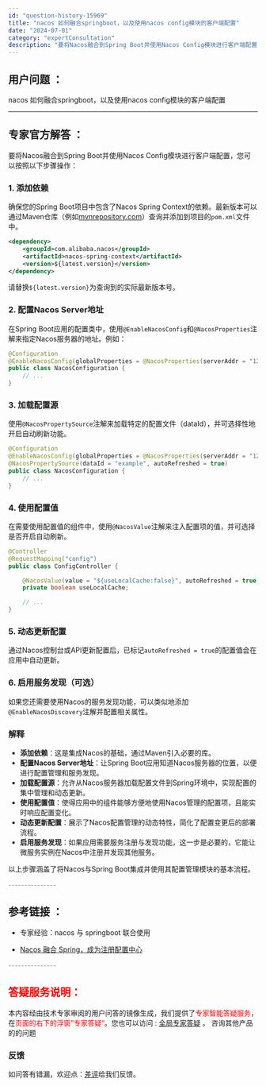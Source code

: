 ```yaml
---
id: "question-history-15969"
title: "nacos 如何融合springboot，以及使用nacos config模块的客户端配置"
date: "2024-07-01"
category: "expertConsultation"
description: "要将Nacos融合到Spring Boot并使用Nacos Config模块进行客户端配置，您可以按照以下步骤操作：### 1. 添加依赖确保您的Spring Boot项目中包含了Nacos Spring Context的依赖。最新版本可以通过Maven仓库（例如[mvnrepository.com"
---
```


## 用户问题 ： 
 nacos 如何融合springboot，以及使用nacos config模块的客户端配置  

---------------
## 专家官方解答 ：

要将Nacos融合到Spring Boot并使用Nacos Config模块进行客户端配置，您可以按照以下步骤操作：

### 1. 添加依赖
确保您的Spring Boot项目中包含了Nacos Spring Context的依赖。最新版本可以通过Maven仓库（例如[mvnrepository.com](https://mvnrepository.com/artifact/com.alibaba.nacos/nacos-spring-context)）查询并添加到项目的`pom.xml`文件中。

```xml
<dependency>
    <groupId>com.alibaba.nacos</groupId>
    <artifactId>nacos-spring-context</artifactId>
    <version>${latest.version}</version>
</dependency>
```

请替换`${latest.version}`为查询到的实际最新版本号。

### 2. 配置Nacos Server地址
在Spring Boot应用的配置类中，使用`@EnableNacosConfig`和`@NacosProperties`注解来指定Nacos服务器的地址。例如：

```java
@Configuration
@EnableNacosConfig(globalProperties = @NacosProperties(serverAddr = "127.0.0.1:8848"))
public class NacosConfiguration {
    // ...
}
```

### 3. 加载配置源
使用`@NacosPropertySource`注解来加载特定的配置文件（dataId），并可选择性地开启自动刷新功能。

```java
@Configuration
@EnableNacosConfig(globalProperties = @NacosProperties(serverAddr = "127.0.0.1:8848"))
@NacosPropertySource(dataId = "example", autoRefreshed = true)
public class NacosConfiguration {
    // ...
}
```

### 4. 使用配置值
在需要使用配置值的组件中，使用`@NacosValue`注解来注入配置项的值，并可选择是否开启自动刷新。

```java
@Controller
@RequestMapping("config")
public class ConfigController {

    @NacosValue(value = "${useLocalCache:false}", autoRefreshed = true)
    private boolean useLocalCache;

    // ...
}
```

### 5. 动态更新配置
通过Nacos控制台或API更新配置后，已标记`autoRefreshed = true`的配置值会在应用中自动更新。

### 6. 启用服务发现（可选）
如果您还需要使用Nacos的服务发现功能，可以类似地添加`@EnableNacosDiscovery`注解并配置相关属性。

### 解释
- **添加依赖**：这是集成Nacos的基础，通过Maven引入必要的库。
- **配置Nacos Server地址**：让Spring Boot应用知道Nacos服务器的位置，以便进行配置管理和服务发现。
- **加载配置源**：允许从Nacos服务器加载配置文件到Spring环境中，实现配置的集中管理和动态更新。
- **使用配置值**：使得应用中的组件能够方便地使用Nacos管理的配置项，且能实时响应配置变化。
- **动态更新配置**：展示了Nacos配置管理的动态特性，简化了配置变更后的部署流程。
- **启用服务发现**：如果应用需要服务注册与发现功能，这一步是必要的，它能让微服务实例在Nacos中注册并发现其他服务。

以上步骤涵盖了将Nacos与Spring Boot集成并使用其配置管理模块的基本流程。


<font color="#949494">---------------</font> 


## 参考链接 ：

* 专家经验：nacos 与 springboot 联合使用 
 
 * [Nacos 融合 Spring，成为注册配置中心](https://nacos.io/docs/latest/ecology/use-nacos-with-spring)


 <font color="#949494">---------------</font> 
 


## <font color="#FF0000">答疑服务说明：</font> 

本内容经由技术专家审阅的用户问答的镜像生成，我们提供了<font color="#FF0000">专家智能答疑服务</font>，在<font color="#FF0000">页面的右下的浮窗”专家答疑“</font>。您也可以访问 : [全局专家答疑](https://answer.opensource.alibaba.com/docs/intro) 。 咨询其他产品的的问题

### 反馈
如问答有错漏，欢迎点：[差评](https://ai.nacos.io/user/feedbackByEnhancerGradePOJOID?enhancerGradePOJOId=15971)给我们反馈。
